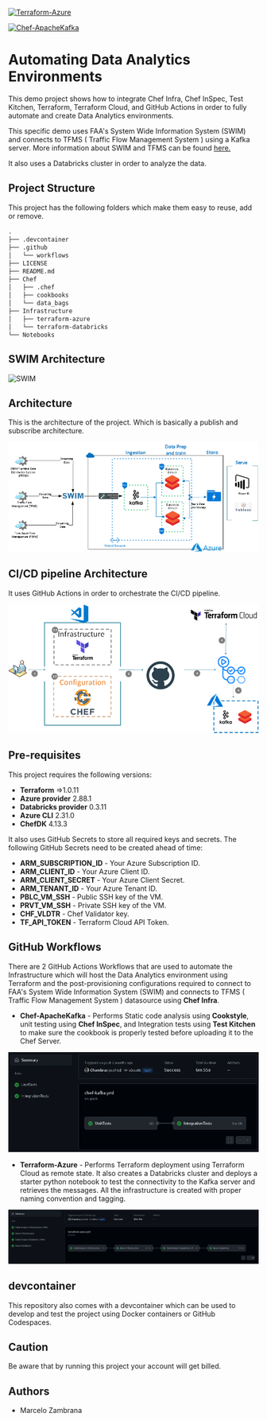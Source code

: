 [![Terraform-Azure](https://github.com/Chambras/DataAnalyticsEnvironments/actions/workflows/terraform-azure.yml/badge.svg)](https://github.com/Chambras/DataAnalyticsEnvironments/actions/workflows/terraform-azure.yml)

[![Chef-ApacheKafka](https://github.com/Chambras/DataAnalyticsEnvironments/actions/workflows/chef-kafka.yml/badge.svg)](https://github.com/Chambras/DataAnalyticsEnvironments/actions/workflows/chef-kafka.yml)

# Automating Data Analytics Environments

This demo project shows how to integrate Chef Infra, Chef InSpec, Test Kitchen, Terraform, Terraform Cloud, and GitHub Actions in order to fully automate and create Data Analytics environments.

This specific demo uses FAA's System Wide Information System (SWIM) and connects to TFMS ( Traffic Flow Management System ) using a Kafka server.
More information about SWIM and TFMS can be found [here.](https://www.faa.gov/air_traffic/technology/swim/)

It also uses a Databricks cluster in order to analyze the data.

## Project Structure

This project has the following folders which make them easy to reuse, add or remove.

```ssh
.
├── .devcontainer
├── .github
│   └── workflows
├── LICENSE
├── README.md
├── Chef
│   ├── .chef
│   ├── cookbooks
│   └── data_bags
├── Infrastructure
│   ├── terraform-azure
│   └── terraform-databricks
└── Notebooks
```

## SWIM Architecture

![SWIM](http://www.aviationtoday.com/wp-content/uploads/2015/10/FAA20SWIM.png)

## Architecture

This is the architecture of the project. Which is basically a publish and subscribe architecture.

![Architecture](Diagrams/Architecture.png)

## CI/CD pipeline Architecture

It uses GitHub Actions in order to orchestrate the CI/CD pipeline.

![CI/CD](Diagrams/CICDArchitecture.png)

## Pre-requisites

This project requires the following versions:

- **Terraform** =>1.0.11
- **Azure provider** 2.88.1
- **Databricks provider** 0.3.11
- **Azure CLI** 2.31.0
- **ChefDK** 4.13.3

It also uses GitHub Secrets to store all required keys and secrets. The following GitHub Secrets need to be created ahead of time:

- **ARM_SUBSCRIPTION_ID** - Your Azure Subscription ID.
- **ARM_CLIENT_ID** - Your Azure Client ID.
- **ARM_CLIENT_SECRET** - Your Azure Client Secret.
- **ARM_TENANT_ID** - Your Azure Tenant ID.
- **PBLC_VM_SSH** - Public SSH key of the VM.
- **PRVT_VM_SSH** - Private SSH key of the VM.
- **CHF_VLDTR** - Chef Validator key.
- **TF_API_TOKEN** - Terraform Cloud API Token.

## GitHub Workflows

There are 2 GitHub Actions Workflows that are used to automate the Infrastructure which will host the Data Analytics environment using Terraform and the post-provisioning configurations required to connect to FAA's System Wide Information System (SWIM) and connects to TFMS ( Traffic Flow Management System ) datasource using **Chef Infra**.

- **Chef-ApacheKafka** - Performs Static code analysis using **Cookstyle**, unit testing using **Chef InSpec**, and Integration tests using **Test Kitchen** to make sure the cookbook is properly tested before uploading it to the Chef Server.

![Chef-ApacheKafka](Diagrams/Chef-ApacheKafka-Workflow.png)

- **Terraform-Azure** - Performs Terraform deployment using Terraform Cloud as remote state. It also creates a Databricks cluster and deploys a starter python notebook to test the connectivity to the Kafka server and retrieves the messages. All the infrastructure is created with proper naming convention and tagging.

![Terraform-Azure](Diagrams/Terraform-Azure-Workflow.png)

## devcontainer

This repository also comes with a devcontainer which can be used to develop and test the project using Docker containers or GitHub Codespaces.

## Caution

Be aware that by running this project your account will get billed.

## Authors

- Marcelo Zambrana

